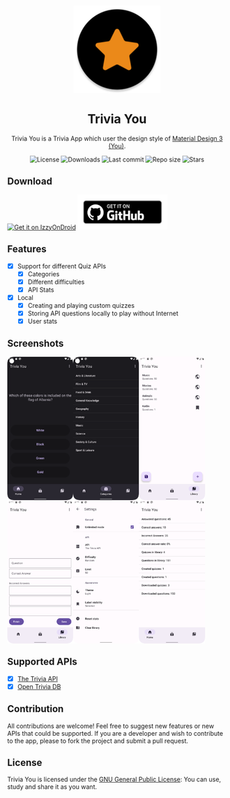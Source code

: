 <div align="center">
  <img width="200" height="200"src="app/src/main/res/mipmap-xxxhdpi/ic_launcher_round.png">
  <h1>Trivia You</h1>
  <p>Trivia You is a Trivia App which user the design style of <a href="https://m3.material.io/">Material Design 3 (You)</a>.</p>
  <div align="center">
    <img alt="License" src="https://img.shields.io/github/license/Bnyro/TriviaYou?color=c3e7ff&style=flat-square">
    <img alt="Downloads" src="https://img.shields.io/github/downloads/Bnyro/TriviaYou/total.svg?color=c3e7ff&style=flat-square">
    <img alt="Last commit" src="https://img.shields.io/github/last-commit/Bnyro/TriviaYou?color=c3e7ff&style=flat-square">
    <img alt="Repo size" src="https://img.shields.io/github/repo-size/Bnyro/TriviaYou?color=c3e7ff&style=flat-square">
    <img alt="Stars" src="https://img.shields.io/github/stars/Bnyro/TriviaYou?color=c3e7ff&style=flat-square">
    <br>
</div>
</div>

## Download
[<img src="https://gitlab.com/IzzyOnDroid/repo/-/raw/master/assets/IzzyOnDroid.png" alt="Get it on IzzyOnDroid" height="80">](https://apt.izzysoft.de/fdroid/index/apk/com.bnyro.triviayou)
[<img src="ghbadge.png" alt="Get it on GitHub" height="80">](https://github.com/bnyro/triviayou/releases)


## Features

- [x] Support for different Quiz APIs
    - [x] Categories
    - [x] Different difficulties
    - [x] API Stats
      
- [x] Local
    - [x] Creating and playing custom quizzes
    - [x] Storing API questions locally to play without Internet
    - [x] User stats

## Screenshots

<div style="display: flex;">
<img src="fastlane/metadata/android/en-US/images/phoneScreenshots/quiz.png" width=30%>
<img src="fastlane/metadata/android/en-US/images/phoneScreenshots/categories.png" width=30%>
<img src="fastlane/metadata/android/en-US/images/phoneScreenshots/library.png" width=30%>
</div>
<div style="display: flex;">
<img src="fastlane/metadata/android/en-US/images/phoneScreenshots/create.png" width=30%>
<img src="fastlane/metadata/android/en-US/images/phoneScreenshots/settings.png" width=30%>
<img src="fastlane/metadata/android/en-US/images/phoneScreenshots/stats.png" width=30%>
</div>

## Supported APIs

- [x] [The Trivia API](https://the-trivia-api.com/)
- [x] [Open Trivia DB](https://opentdb.com/)

## Contribution

All contributions are welcome!
Feel free to suggest new features or new APIs that could be supported.
If you are a developer and wish to contribute to the app, please to fork the project and submit a pull request.

## License

Trivia You is licensed under the [GNU General Public License](https://www.gnu.org/licenses/gpl.html): You can use, study and share it as you want.
